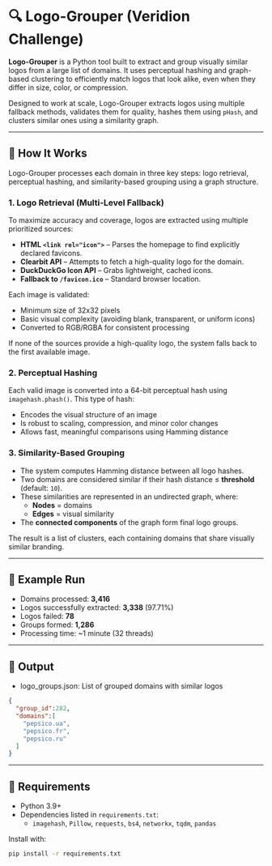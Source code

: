 # 🔍 Logo-Grouper (Veridion Challenge)

**Logo-Grouper** is a Python tool built to extract and group visually similar logos from a large list of domains. It uses perceptual hashing and graph-based clustering to efficiently match logos that look alike, even when they differ in size, color, or compression.

Designed to work at scale, Logo-Grouper extracts logos using multiple fallback methods, validates them for quality, hashes them using `pHash`, and clusters similar ones using a similarity graph.

---

## 🔑 How It Works

Logo-Grouper processes each domain in three key steps: logo retrieval, perceptual hashing, and similarity-based grouping using a graph structure.

### 1. Logo Retrieval (Multi-Level Fallback)

To maximize accuracy and coverage, logos are extracted using multiple prioritized sources:

- **HTML `<link rel="icon">`** – Parses the homepage to find explicitly declared favicons.
- **Clearbit API** – Attempts to fetch a high-quality logo for the domain.
- **DuckDuckGo Icon API** – Grabs lightweight, cached icons.
- **Fallback to `/favicon.ico`** – Standard browser location.

Each image is validated:

- Minimum size of 32x32 pixels  
- Basic visual complexity (avoiding blank, transparent, or uniform icons)  
- Converted to RGB/RGBA for consistent processing  

If none of the sources provide a high-quality logo, the system falls back to the first available image.

### 2. Perceptual Hashing

Each valid image is converted into a 64-bit perceptual hash using `imagehash.phash()`. This type of hash:

- Encodes the visual structure of an image  
- Is robust to scaling, compression, and minor color changes  
- Allows fast, meaningful comparisons using Hamming distance  

### 3. Similarity-Based Grouping

- The system computes Hamming distance between all logo hashes.  
- Two domains are considered similar if their hash distance ≤ **threshold** (default: `10`).  
- These similarities are represented in an undirected graph, where:  
  - **Nodes** = domains  
  - **Edges** = visual similarity  
- The **connected components** of the graph form final logo groups.

The result is a list of clusters, each containing domains that share visually similar branding.

---

## 🧪 Example Run

- Domains processed: **3,416**
- Logos successfully extracted: **3,338** (97.71%)
- Logos failed: **78**
- Groups formed: **1,286**
- Processing time: ~1 minute (32 threads)

---

## 📄 Output

- logo_groups.json: List of grouped domains with similar logos

```json
{
  "group_id":282,
  "domains":[
    "pepsico.ua",
    "pepsico.fr",
    "pepsico.ru"
  ]
}
```

---

## 🔧 Requirements

- Python 3.9+
- Dependencies listed in `requirements.txt`:
  - `imagehash`, `Pillow`, `requests`, `bs4`, `networkx`, `tqdm`, `pandas`

Install with:

```bash
pip install -r requirements.txt
